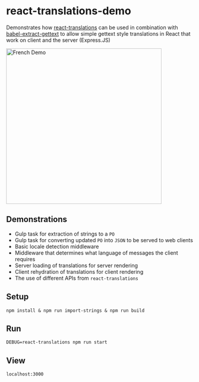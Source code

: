 # react-translations-demo
Demonstrates how [react-translations](https://www.npmjs.com/package/react-translations) can be used in combination with [babel-extract-gettext](https://www.npmjs.com/package/babel-extract-gettext) to allow simple gettext style translations in React that work on client and the server (Express.JS)

<img width="418" alt="French Demo" src="https://user-images.githubusercontent.com/3498278/28494423-3aa2278e-6efc-11e7-9e4a-b4309566bb3a.png">


## Demonstrations
* Gulp task for extraction of strings to a `PO`
* Gulp task for converting updated `PO` into `JSON` to be served to web clients
* Basic locale detection middleware
* Middleware that determines what language of messages the client requires
* Server loading of translations for server rendering
* Client rehydration of translations for client rendering
* The use of different APIs from `react-translations`

## Setup
```
npm install & npm run import-strings & npm run build
```

## Run
```
DEBUG=react-translations npm run start
```

## View
```
localhost:3000
```
